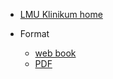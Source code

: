 * [LMU Klinikum home](https://www.lmu-klinikum.de/)
<!--* [All publications](report/reports.md) -->

* Format

  * [web book](https://independent-sage.github.io/report-webserver/isr002/webbook/#src=isr002/&bookMode=true)
  * [PDF](https://independent-sage.github.io/report-webserver/isr002/screen-pdf/should-schools-reopen-indie-SAGE-report-002-screen-PDF-isr002.pdf)

<!--

* Language

  * [English](/)
  * [Portuguese](report/translation.md)
  * [Spanish](report/translation.md)
  * [Italian](report/translation.md)

 -->
